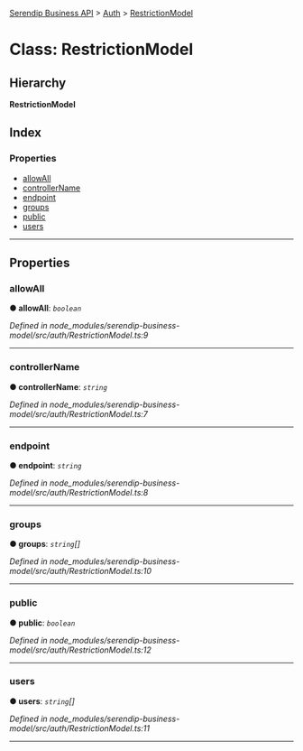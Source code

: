 [Serendip Business API](../README.md) > [Auth](../modules/auth.md) > [RestrictionModel](../classes/auth.restrictionmodel.md)

# Class: RestrictionModel

## Hierarchy

**RestrictionModel**

## Index

### Properties

* [allowAll](auth.restrictionmodel.md#allowall)
* [controllerName](auth.restrictionmodel.md#controllername)
* [endpoint](auth.restrictionmodel.md#endpoint)
* [groups](auth.restrictionmodel.md#groups)
* [public](auth.restrictionmodel.md#public)
* [users](auth.restrictionmodel.md#users)

---

## Properties

<a id="allowall"></a>

###  allowAll

**● allowAll**: *`boolean`*

*Defined in node_modules/serendip-business-model/src/auth/RestrictionModel.ts:9*

___
<a id="controllername"></a>

###  controllerName

**● controllerName**: *`string`*

*Defined in node_modules/serendip-business-model/src/auth/RestrictionModel.ts:7*

___
<a id="endpoint"></a>

###  endpoint

**● endpoint**: *`string`*

*Defined in node_modules/serendip-business-model/src/auth/RestrictionModel.ts:8*

___
<a id="groups"></a>

###  groups

**● groups**: *`string`[]*

*Defined in node_modules/serendip-business-model/src/auth/RestrictionModel.ts:10*

___
<a id="public"></a>

###  public

**● public**: *`boolean`*

*Defined in node_modules/serendip-business-model/src/auth/RestrictionModel.ts:12*

___
<a id="users"></a>

###  users

**● users**: *`string`[]*

*Defined in node_modules/serendip-business-model/src/auth/RestrictionModel.ts:11*

___


